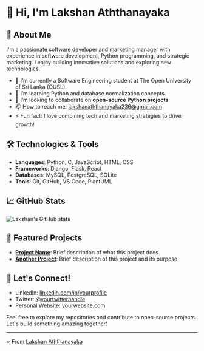 # 👋 Hi, I'm Lakshan Aththanayaka

## 🌟 About Me

I'm a passionate software developer and marketing manager with experience in software development, Python programming, and strategic marketing. I enjoy building innovative solutions and exploring new technologies.

- 🔭 I’m currently a Software Engineering student at The Open University of Sri Lanka (OUSL).
- 🌱 I’m learning Python and database normalization concepts.
- 👯 I’m looking to collaborate on **open-source Python projects**.
- 📫 How to reach me: [lakshanaththanayaka236@gmail.com](mailto:lakshanaththanayaka236@gmail.com)
- ⚡ Fun fact: I love combining tech and marketing strategies to drive growth!

## 🛠️ Technologies & Tools

- **Languages**: Python, C, JavaScript, HTML, CSS
- **Frameworks**: Django, Flask, React
- **Databases**: MySQL, PostgreSQL, SQLite
- **Tools**: Git, GitHub, VS Code, PlantUML

## 📈 GitHub Stats

![Lakshan's GitHub stats](https://github-readme-stats.vercel.app/api?username=yourusername&show_icons=true&theme=radical)

## 🚀 Featured Projects

- **[Project Name](#)**: Brief description of what this project does.
- **[Another Project](#)**: Brief description of this project and its purpose.

## 💬 Let's Connect!

- LinkedIn: [linkedin.com/in/yourprofile](https://linkedin.com/in/yourprofile)
- Twitter: [@yourtwitterhandle](https://twitter.com/yourtwitterhandle)
- Personal Website: [yourwebsite.com](https://yourwebsite.com)

Feel free to explore my repositories and contribute to open-source projects. Let's build something amazing together!

---

⭐️ From [Lakshan Aththanayaka](https://github.com/Lakshan236)

